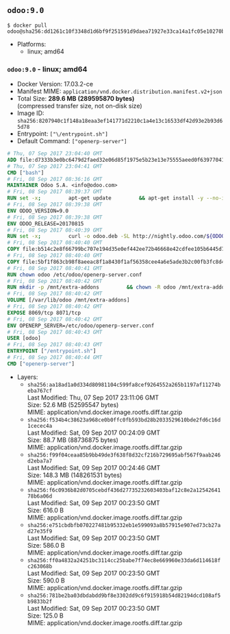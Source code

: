 ## `odoo:9.0`

```console
$ docker pull odoo@sha256:dd1261c10f3348d1d6bf9f251591d9daea71927e33ca14a1fc05e10270b3336a
```

-	Platforms:
	-	linux; amd64

### `odoo:9.0` - linux; amd64

-	Docker Version: 17.03.2-ce
-	Manifest MIME: `application/vnd.docker.distribution.manifest.v2+json`
-	Total Size: **289.6 MB (289595870 bytes)**  
	(compressed transfer size, not on-disk size)
-	Image ID: `sha256:8207940c1f148a18eaa3ef141771d2210c1a4e13c16533df42d93e2b93d65d78`
-	Entrypoint: `["\/entrypoint.sh"]`
-	Default Command: `["openerp-server"]`

```dockerfile
# Thu, 07 Sep 2017 23:04:40 GMT
ADD file:d7333b3e0bc6479d2faed32e06d85f1975e5b23e13e75555aeed0f639770413b in / 
# Thu, 07 Sep 2017 23:04:41 GMT
CMD ["bash"]
# Fri, 08 Sep 2017 08:36:16 GMT
MAINTAINER Odoo S.A. <info@odoo.com>
# Fri, 08 Sep 2017 08:39:37 GMT
RUN set -x;         apt-get update         && apt-get install -y --no-install-recommends             ca-certificates             curl             node-less             python-gevent             python-pip             python-renderpm             python-support             python-watchdog         && curl -o wkhtmltox.deb -SL http://nightly.odoo.com/extra/wkhtmltox-0.12.1.2_linux-jessie-amd64.deb         && echo '40e8b906de658a2221b15e4e8cd82565a47d7ee8 wkhtmltox.deb' | sha1sum -c -         && dpkg --force-depends -i wkhtmltox.deb         && apt-get -y install -f --no-install-recommends         && apt-get purge -y --auto-remove -o APT::AutoRemove::RecommendsImportant=false -o APT::AutoRemove::SuggestsImportant=false npm         && rm -rf /var/lib/apt/lists/* wkhtmltox.deb         && pip install psycogreen==1.0
# Fri, 08 Sep 2017 08:39:38 GMT
ENV ODOO_VERSION=9.0
# Fri, 08 Sep 2017 08:39:38 GMT
ENV ODOO_RELEASE=20170815
# Fri, 08 Sep 2017 08:40:39 GMT
RUN set -x;         curl -o odoo.deb -SL http://nightly.odoo.com/${ODOO_VERSION}/nightly/deb/odoo_${ODOO_VERSION}c.${ODOO_RELEASE}_all.deb         && echo '3d3b34cbbcd5f3fb739e85a2c855955322c0f328 odoo.deb' | sha1sum -c -         && dpkg --force-depends -i odoo.deb         && apt-get update         && apt-get -y install -f --no-install-recommends         && rm -rf /var/lib/apt/lists/* odoo.deb
# Fri, 08 Sep 2017 08:40:40 GMT
COPY file:b514c2e8f66799bc707e194d35e0ef442ee72b46668e42cdfee105b6445d7eb0 in / 
# Fri, 08 Sep 2017 08:40:40 GMT
COPY file:5bf1f863cb98f8aeeac8f1a8430f1af56358cee4a6e5ade3b2c00fb3fc8d4162 in /etc/odoo/ 
# Fri, 08 Sep 2017 08:40:41 GMT
RUN chown odoo /etc/odoo/openerp-server.conf
# Fri, 08 Sep 2017 08:40:42 GMT
RUN mkdir -p /mnt/extra-addons         && chown -R odoo /mnt/extra-addons
# Fri, 08 Sep 2017 08:40:42 GMT
VOLUME [/var/lib/odoo /mnt/extra-addons]
# Fri, 08 Sep 2017 08:40:42 GMT
EXPOSE 8069/tcp 8071/tcp
# Fri, 08 Sep 2017 08:40:42 GMT
ENV OPENERP_SERVER=/etc/odoo/openerp-server.conf
# Fri, 08 Sep 2017 08:40:43 GMT
USER [odoo]
# Fri, 08 Sep 2017 08:40:43 GMT
ENTRYPOINT ["/entrypoint.sh"]
# Fri, 08 Sep 2017 08:40:44 GMT
CMD ["openerp-server"]
```

-	Layers:
	-	`sha256:aa18ad1a0d334d80981104c599fa8cef9264552a265b1197af11274beba767cf`  
		Last Modified: Thu, 07 Sep 2017 23:11:06 GMT  
		Size: 52.6 MB (52595547 bytes)  
		MIME: application/vnd.docker.image.rootfs.diff.tar.gzip
	-	`sha256:f534b4c38623a968ce0b0ffc0fb593bd28b2033529610bde2fd6c16d1cecec4a`  
		Last Modified: Sat, 09 Sep 2017 00:24:09 GMT  
		Size: 88.7 MB (88736875 bytes)  
		MIME: application/vnd.docker.image.rootfs.diff.tar.gzip
	-	`sha256:f99f04ceaa85b9bb49de3f638f8d32cf216b729695abf567f9aab246d2eba7a7`  
		Last Modified: Sat, 09 Sep 2017 00:24:46 GMT  
		Size: 148.3 MB (148261531 bytes)  
		MIME: application/vnd.docker.image.rootfs.diff.tar.gzip
	-	`sha256:f6c0936b82d0705cebdf436d27735232603403baf12c8e2a1254264178b6a06d`  
		Last Modified: Sat, 09 Sep 2017 00:23:50 GMT  
		Size: 616.0 B  
		MIME: application/vnd.docker.image.rootfs.diff.tar.gzip
	-	`sha256:e751cbdbfb070227481b95332eb1e599093a8b57915e907ed73cb27ad27e35f9`  
		Last Modified: Sat, 09 Sep 2017 00:23:50 GMT  
		Size: 586.0 B  
		MIME: application/vnd.docker.image.rootfs.diff.tar.gzip
	-	`sha256:ff0a4832a24251bc3114cc25babe7f74ec8e669960e33da6d114618fc263068b`  
		Last Modified: Sat, 09 Sep 2017 00:23:50 GMT  
		Size: 590.0 B  
		MIME: application/vnd.docker.image.rootfs.diff.tar.gzip
	-	`sha256:781be2ba03dbdabdd9bf8e3302dd9c6f915918b54d82194dcd108af5b9833b2f`  
		Last Modified: Sat, 09 Sep 2017 00:23:50 GMT  
		Size: 125.0 B  
		MIME: application/vnd.docker.image.rootfs.diff.tar.gzip
